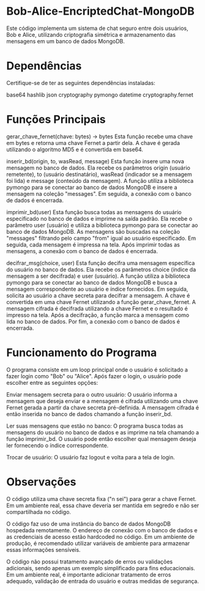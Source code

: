 # Bob-Alice-EncriptedChat-MongoDB

Este código implementa um sistema de chat seguro entre dois usuários, Bob e Alice, utilizando criptografia simétrica e armazenamento das mensagens em um banco de dados MongoDB.

# Dependências
Certifique-se de ter as seguintes dependências instaladas:

base64
hashlib
json
cryptography
pymongo
datetime
cryptography.fernet

# Funções Principais
gerar_chave_fernet(chave: bytes) -> bytes
Esta função recebe uma chave em bytes e retorna uma chave Fernet a partir dela. A chave é gerada utilizando o algoritmo MD5 e é convertida em base64.

inserir_bd(origin, to, wasRead, message)
Esta função insere uma nova mensagem no banco de dados. Ela recebe os parâmetros origin (usuário remetente), to (usuário destinatário), wasRead (indicador se a mensagem foi lida) e message (conteúdo da mensagem). A função utiliza a biblioteca pymongo para se conectar ao banco de dados MongoDB e insere a mensagem na coleção "messages". Em seguida, a conexão com o banco de dados é encerrada.

imprimir_bd(user)
Esta função busca todas as mensagens do usuário especificado no banco de dados e imprime na saída padrão. Ela recebe o parâmetro user (usuário) e utiliza a biblioteca pymongo para se conectar ao banco de dados MongoDB. As mensagens são buscadas na coleção "messages" filtrando pelo campo "from" igual ao usuário especificado. Em seguida, cada mensagem é impressa na tela. Após imprimir todas as mensagens, a conexão com o banco de dados é encerrada.

decifrar_msg(choice, user)
Esta função decifra uma mensagem específica do usuário no banco de dados. Ela recebe os parâmetros choice (índice da mensagem a ser decifrada) e user (usuário). A função utiliza a biblioteca pymongo para se conectar ao banco de dados MongoDB e busca a mensagem correspondente ao usuário e índice fornecidos. Em seguida, solicita ao usuário a chave secreta para decifrar a mensagem. A chave é convertida em uma chave Fernet utilizando a função gerar_chave_fernet. A mensagem cifrada é decifrada utilizando a chave Fernet e o resultado é impresso na tela. Após a decifração, a função marca a mensagem como lida no banco de dados. Por fim, a conexão com o banco de dados é encerrada.

# Funcionamento do Programa
O programa consiste em um loop principal onde o usuário é solicitado a fazer login como "Bob" ou "Alice". Após fazer o login, o usuário pode escolher entre as seguintes opções:

Enviar mensagem secreta para o outro usuário: O usuário informa a mensagem que deseja enviar e a mensagem é cifrada utilizando uma chave Fernet gerada a partir da chave secreta pré-definida. A mensagem cifrada é então inserida no banco de dados chamando a função inserir_bd.

Ler suas mensagens que estão no banco: O programa busca todas as mensagens do usuário no banco de dados e as imprime na tela chamando a função imprimir_bd. O usuário pode então escolher qual mensagem deseja ler fornecendo o índice correspondente.

Trocar de usuário: O usuário faz logout e volta para a tela de login.

# Observações
O código utiliza uma chave secreta fixa ("n sei") para gerar a chave Fernet. Em um ambiente real, essa chave deveria ser mantida em segredo e não ser compartilhada no código.

O código faz uso de uma instância do banco de dados MongoDB hospedada remotamente. O endereço de conexão com o banco de dados e as credenciais de acesso estão hardcoded no código. Em um ambiente de produção, é recomendado utilizar variáveis de ambiente para armazenar essas informações sensíveis.

O código não possui tratamento avançado de erros ou validações adicionais, sendo apenas um exemplo simplificado para fins educacionais. Em um ambiente real, é importante adicionar tratamento de erros adequado, validação de entrada do usuário e outras medidas de segurança.
